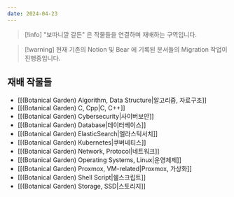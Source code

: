 ```yaml
---
date: 2024-04-23
---
```

> [!info] "보따니깔 갈든" 은 작물들을 연결하며 재배하는 구역입니다.

> [!warning] 현재 기존의 Notion 및 Bear 에 기록된 문서들의 Migration 작업이 진행중입니다.

## 재배 작물들

- [[(Botanical Garden) Algorithm, Data Structure|알고리즘, 자료구조]]
- [[(Botanical Garden) C, Cpp|C, C++]]
- [[(Botanical Garden) Cybersecurity|사이버보안]]
- [[(Botanical Garden) Database|데이터베이스]]
- [[(Botanical Garden) ElasticSearch|엘라스틱서치]]
- [[(Botanical Garden) Kubernetes|쿠버네티스]]
- [[(Botanical Garden) Network, Protocol|네트워크]]
- [[(Botanical Garden) Operating Systems, Linux|운영체제]]
- [[(Botanical Garden) Proxmox, VM-related|Proxmox, 가상화]]
- [[(Botanical Garden) Shell Script|쉘스크립트]]
- [[(Botanical Garden) Storage, SSD|스토리지]]